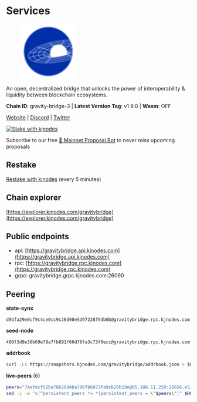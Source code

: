 # Services

<figure><img src="https://raw.githubusercontent.com/kj89/cosmos-images/main/logos/gravitybridge.png" width="150" alt=""><figcaption></figcaption></figure>

An open, decentralized bridge that unlocks the power of  interoperability & liquidity between blockchain ecosystems.

**Chain ID**: gravity-bridge-3 | **Latest Version Tag**: v1.9.0 | **Wasm**: OFF

[Website](https://www.gravitybridge.net) | [Discord](https://discord.gg/ARV8dTSjAk) | [Twitter](https://twitter.com/gravity_bridge)

[![Stake with kjnodes](https://i.ibb.co/cr44Q8j/button-stake-with-kjnodes.png)](https://restake.app/gravitybridge/gravityvaloper1nw3uavthnjwsgrrjzav2wdg9m0pw7k4fc7hvlz)

Subscribe to our free [🤖 Mainnet Proposal Bot](https://t.me/kjnodes_proposal_bot) to never miss upcoming proposals

## Restake

[Restake with kjnodes](https://restake.app/gravitybridge/gravityvaloper1nw3uavthnjwsgrrjzav2wdg9m0pw7k4fc7hvlz) (every 5 minutes)
## Chain explorer
[https://explorer.kjnodes.com/gravitybridge](https://explorer.kjnodes.com/gravitybridge)

## Public endpoints

* api: [https://gravitybridge.api.kjnodes.com](https://gravitybridge.api.kjnodes.com)
* rpc: [https://gravitybridge.rpc.kjnodes.com](https://gravitybridge.rpc.kjnodes.com)
* grpc: gravitybridge.grpc.kjnodes.com:26090

## Peering

**state-sync**

```text
d9bfa29e0cf9c4ce0cc9c26d98e5d97228f93b0b@gravitybridge.rpc.kjnodes.com:26656
```

**seed-node**

```text
400f3d9e30b69e78a7fb891f60d76fa3c73f0ecc@gravitybridge.rpc.kjnodes.com:26659
```

**addrbook**
```bash
curl -Ls https://snapshots.kjnodes.com/gravitybridge/addrbook.json > $HOME/.gravity/config/addrbook.json
```

**live-peers** (6)
```bash
peers="74efecf52ba78626d4ba796fb6073fa9cb26b19e@65.108.11.250:26656,e5362a93c6e7f686d72c8d6d98be2c7bceeb5cc3@49.12.23.149:27010,909cc38bde65b5c656ac6834635fbb71129e3790@65.21.91.160:27464,9c3beda36b4e6d0a14fcb4e1a7823bb5495bcb10@159.69.58.176:26656,d9bfa29e0cf9c4ce0cc9c26d98e5d97228f93b0b@65.109.88.38:26656,4e1ea298ef66eec3ec320171f90336a1e4bb13ea@51.81.107.95:10256"
sed -i -e "s|^persistent_peers *=.*|persistent_peers = \"$peers\"|" $HOME/.gravity/config/config.toml
```
